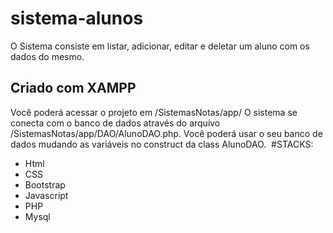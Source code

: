 # sistema-alunos
O Sistema consiste em listar, adicionar, editar e deletar um aluno com os dados do mesmo.
## Criado com XAMPP
Você poderá acessar o projeto em /SistemasNotas/app/
O sistema se conecta com o banco de dados através do arquivo  /SistemasNotas/app/DAO/AlunoDAO.php. Você poderá usar o seu banco de dados mudando as variáveis no construct da class AlunoDAO. 
#STACKS:
- Html
- CSS
- Bootstrap
- Javascript
- PHP
- Mysql
